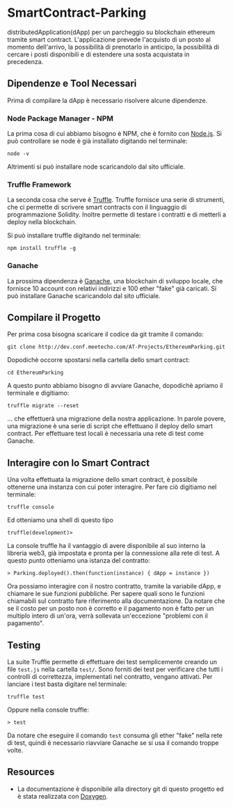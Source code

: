# SmartContract-Parking

distributedApplication(dApp) per un parcheggio su blockchain ethereum tramite smart contract. L'applicazione prevede l'acquisto di un posto al momento dell'arrivo, la possibilità di prenotarlo in anticipo, la possibilità di cercare i posti disponibili e di estendere una sosta acquistata in precedenza.  

## Dipendenze e Tool Necessari

Prima di compilare la dApp è necessario risolvere alcune dipendenze.

### Node Package Manager - NPM

La prima cosa di cui abbiamo bisogno è NPM, che è fornito con [Node.js](https://nodejs.org/en/). Si può controllare se node è già installato digitando nel terminale:

`node -v`

Altrimenti si può installare node scaricandolo dal sito ufficiale. 

### Truffle Framework 

La seconda cosa che serve è [Truffle](https://truffleframework.com/truffle). Truffle fornisce una serie di strumenti, che ci permette di scrivere smart contracts con il linguaggio di programmazione Solidity. Inoltre permette di testare i contratti e di metterli a deploy nella blockchain.

Si può installare truffle digitando nel terminale:

`npm install truffle -g` 

### Ganache

La prossima dipendenza è [Ganache](https://truffleframework.com/ganache), una blockchain di sviluppo locale, che fornisce 10 account con relativi indirizzi e 100 ether "fake" già caricati. Si può installare Ganache scaricandolo dal sito ufficiale.    

## Compilare il Progetto

Per prima cosa bisogna scaricare il codice da git tramite il comando:

```
git clone http://dev.conf.meetecho.com/AT-Projects/EthereumParking.git
```

Dopodichè occorre spostarsi nella cartella dello smart contract:

```
cd EthereumParking
```

A questo punto abbiamo bisogno di avviare Ganache, dopodichè apriamo il terminale e digitiamo:

```
truffle migrate --reset
```

... che effettuerà una migrazione della nostra applicazione. In parole povere, una migrazione è una serie di script che effettuano il deploy dello smart contract. Per effettuare test locali è necessaria una rete di test come Ganache.

## Interagire con lo Smart Contract 

Una volta effettuata la migrazione dello smart contract, è possibile ottenerne una instanza con cui poter interagire. Per fare ciò digitiamo nel terminale:

```
truffle console
```
Ed otteniamo una shell di questo tipo

`truffle(development)> `

La console truffle ha il vantaggio di avere disponibile al suo interno la libreria web3, già impostata e pronta per la connessione alla rete di test. A questo punto otteniamo una istanza del contratto:

```
> Parking.deployed().then(function(instance) { dApp = instance })
```
Ora possiamo interagire con il nostro contratto, tramite la variabile dApp, e chiamare le sue funzioni pubbliche. Per sapere quali sono le funzioni chiamabili sul contratto fare riferimento alla documentazione. Da notare che se il costo per un posto non è corretto e il pagamento non è fatto per un multiplo intero di un'ora, verrà sollevata un'eccezione "problemi con il pagamento".

## Testing

La suite Truffle permette di effettuare dei test semplicemente creando un file `test.js` nella cartella `test/`. Sono forniti dei test per verificare che tutti i controlli di correttezza, implementati nel contratto, vengano attivati. Per lanciare i test basta digitare nel terminale:

```
truffle test
```

Oppure nella console truffle:

```
> test
``` 

Da notare che eseguire il comando `test` consuma gli ether "fake" nella rete di test, quindi è necessario riavviare Ganache se si usa il comando troppe volte. 

## Resources

* La documentazione è disponibile alla directory git di questo progetto ed è stata realizzata con [Doxygen](http://www.doxygen.org/).

